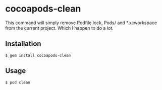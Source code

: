 # cocoapods-clean

This command will simply remove Podfile.lock, Pods/ and *.xcworkspace from the current project. Which I happen to do a lot.

## Installation

    $ gem install cocoapods-clean

## Usage

    $ pod clean
